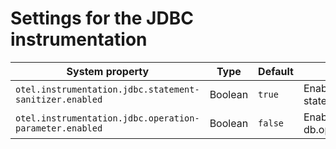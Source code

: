 # Settings for the JDBC instrumentation

| System property                                         | Type    | Default | Description                                        |
|---------------------------------------------------------|---------|---------|----------------------------------------------------|
| `otel.instrumentation.jdbc.statement-sanitizer.enabled` | Boolean | `true`  | Enables the DB statement sanitization.             |
| `otel.instrumentation.jdbc.operation-parameter.enabled` | Boolean | `false` | Enables the attribute db.operation.parameter.<key> |
